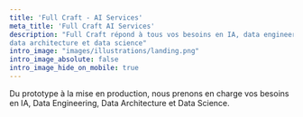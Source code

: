 ```yaml
---
title: 'Full Craft - AI Services'
meta_title: 'Full Craft AI Services'
description: "Full Craft répond à tous vos besoins en IA, data engineering, 
data architecture et data science"
intro_image: "images/illustrations/landing.png"
intro_image_absolute: false
intro_image_hide_on_mobile: true
---
```


Du prototype à la mise en production, nous prenons en 
charge vos besoins en IA, Data Engineering, Data 
Architecture et Data Science.
